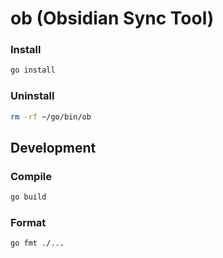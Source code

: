# ob (Obsidian Sync Tool)

### Install

```bash
go install
```

### Uninstall

```bash
rm -rf ~/go/bin/ob
```

## Development

### Compile

```bash
go build
```

### Format

```bash
go fmt ./...
```